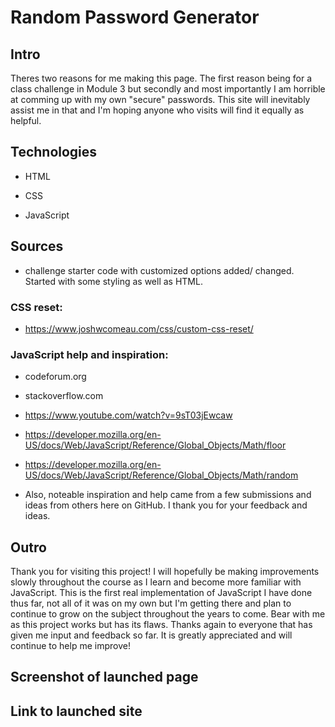 # Random Password Generator

## Intro

Theres two reasons for me making this page. The first reason being for a class challenge in Module 3 but secondly and most importantly I am horrible at comming up with my own "secure" passwords. This site will inevitably assist me in that and I'm hoping anyone who visits will find it equally as helpful.

## Technologies

- HTML

- CSS

- JavaScript

## Sources

- challenge starter code with customized options added/ changed. Started with some styling as well as HTML.

### CSS reset:

- https://www.joshwcomeau.com/css/custom-css-reset/

### JavaScript help and inspiration:

- codeforum.org

- stackoverflow.com

- https://www.youtube.com/watch?v=9sT03jEwcaw

- https://developer.mozilla.org/en-US/docs/Web/JavaScript/Reference/Global_Objects/Math/floor

- https://developer.mozilla.org/en-US/docs/Web/JavaScript/Reference/Global_Objects/Math/random

- Also, noteable inspiration and help came from a few submissions and ideas from others here on GitHub. I thank you for your feedback and ideas.

## Outro

Thank you for visiting this project! I will hopefully be making improvements slowly throughout the course as I learn and become more familiar with JavaScript. This is the first real implementation of JavaScript I have done thus far, not all of it was on my own but I'm getting there and plan to continue to grow on the subject throughout the years to come. Bear with me as this project works but has its flaws. Thanks again to everyone that has given me input and feedback so far. It is greatly appreciated and will continue to help me improve!

## Screenshot of launched page

## Link to launched site
